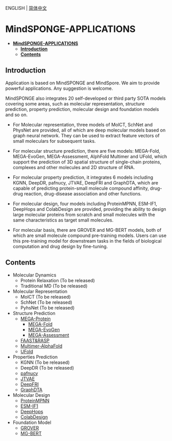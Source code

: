 ENGLISH | [简体中文](README.md)

# **MindSPONGE-APPLICATIONS**

- [**MindSPONGE-APPLICATIONS**](#mindsponge-applications)
    - [**Introduction**](#introduction)
    - [**Contents**](#contents)

## **Introduction**

Application is based on MindSPONGE and MindSpore. We aim to provide powerful applications. Any suggestion is welcome.

MindSPONGE also integrates 20 self-developed or third party SOTA models covering some areas, such as molecular representation, structure prediction, property prediction, molecular design and foundation models and so on.

- For Molecular representation, three models of MolCT, SchNet and PhysNet are provided, all of which are deep molecular models based on graph neural network. They can be used to extract feature vectors of small moleculars for subsequent tasks.

- For molecular structure prediction, there are five models: MEGA-Fold, MEGA-EvoGen, MEGA-Assessment, AlphFold Multimer and UFold, which support the prediction of 3D spatial structure of single-chain proteins, complexes and other molecules and 2D structure of RNA.

- For molecular property prediction, it integrates 6 models including KGNN, DeepDR, pafnucy, JTVAE, DeepFRI and GraphDTA, which are capable of predicting protein-small molecule compound affinity, drug-drug reaction, drug-disease association and other functions.

- For molecular design, four models including ProteinMPNN, ESM-IF1, DeepHops and ColabDesign are provided, providing the ability to design large molecular proteins from scratch and small molecules with the same characteristics as target small molecules.

- For molecular basis, there are GROVER and MG-BERT models, both of which are small molecule compound pre-training models. Users can use this pre-training model for downstream tasks in the fields of biological computation and drug design by fine-tuning.

## **Contents**

- Molecular Dynamics
    - Protein Relaxation (To be released)
    - Traditional MD (To be released)
- Molecular Representation
    - MolCT (To be released)
    - SchNet (To be released)
    - PyhsNet (To be released)
- Structure Prediction
    - [MEGA-Protein](https://gitee.com/mindspore/mindscience/tree/master/MindSPONGE/applications/MEGAProtein/)
        - [MEGA-Fold](https://gitee.com/mindspore/mindscience/tree/master/MindSPONGE/applications/MEGAProtein/model/fold.py)
        - [MEGA-EvoGen](https://gitee.com/mindspore/mindscience/tree/master/MindSPONGE/applications/MEGAProtein/model/evogen.py)
        - [MEGA-Assessment](https://gitee.com/mindspore/mindscience/tree/master/MindSPONGE/applications/MEGAProtein/model/assessment.py)
    - [FAAST&RASP](https://gitee.com/mindspore/mindscience/tree/master/MindSPONGE/applications/research/FAAST)
    - [Multimer-AlphaFold](https://gitee.com/mindspore/mindscience/blob/master/MindSPONGE/applications/model_cards/afmultimer.md)
    - [UFold](https://gitee.com/mindspore/mindscience/blob/master/MindSPONGE/applications/model_cards/UFold.md)
- Properties Prediction
    - KGNN (To be released)
    - DeepDR (To be released)
    - [pafnucy](https://gitee.com/mindspore/mindscience/blob/master/MindSPONGE/applications/model_cards/pafnucy.md)
    - [JTVAE](https://gitee.com/mindspore/mindscience/tree/master/MindSPONGE/applications/research/JT-VAE)
    - [DeepFRI](https://gitee.com/mindspore/mindscience/blob/master/MindSPONGE/applications/model_cards/DeepFri.md)
    - [GraphDTA](https://gitee.com/mindspore/mindscience/blob/master/MindSPONGE/applications/model_cards/GraphDTA.MD)
- Molecular Design
    - [ProteinMPNN](https://gitee.com/mindspore/mindscience/blob/master/MindSPONGE/applications/model_cards/ProteinMPNN.MD)
    - [ESM-IF1](https://gitee.com/mindspore/mindscience/blob/master/MindSPONGE/applications/model_cards/ESM-IF1.md)
    - [DeepHops](https://gitee.com/mindspore/mindscience/pulls/848)
    - [ColabDesign](https://gitee.com/mindspore/mindscience/blob/master/MindSPONGE/applications/model_cards/ColabDesign.md)
- Foundation Model
    - [GROVER](https://gitee.com/mindspore/mindscience/blob/master/MindSPONGE/applications/model_cards/GROVER.MD)
    - [MG-BERT](https://gitee.com/mindspore/mindscience/blob/master/MindSPONGE/applications/model_cards/MGBERT.MD)